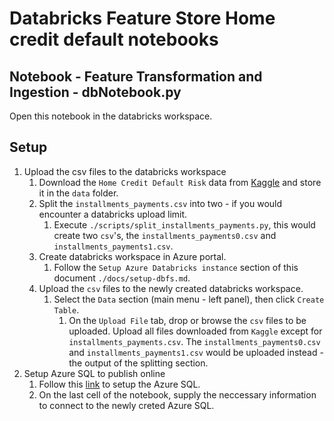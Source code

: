 # Databricks Feature Store Home credit default notebooks

## Notebook - Feature Transformation and Ingestion - dbNotebook.py

Open this notebook in the databricks workspace.

## Setup
1. Upload the csv files to the databricks workspace
    1. Download the `Home Credit Default Risk` data from [Kaggle](https://www.kaggle.com/competitions/home-credit-default-risk/data) and store it in the `data` folder.
    1. Split the `installments_payments.csv` into two - if you would encounter a databricks upload limit.
        1. Execute `./scripts/split_installments_payments.py`, this would create two `csv`'s, the `installments_payments0.csv` and `installments_payments1.csv`.
    1. Create databricks workspace in Azure portal.
        1. Follow the `Setup Azure Databricks instance` section of this document `./docs/setup-dbfs.md`.
    1. Upload the `csv` files to the newly created databricks workspace.
        1. Select the `Data` section (main menu - left panel), then click `Create Table`.
            1. On the `Upload File` tab, drop or browse the `csv` files to be uploaded. Upload all files downloaded from `Kaggle` except for `installments_payments.csv`. The `installments_payments0.csv` and `installments_payments1.csv` would be uploaded instead - the output of the splitting section.
1. Setup Azure SQL to publish online
    1. Follow this [link](https://docs.microsoft.com/en-us/azure/azure-sql/database/single-database-create-quickstart?view=azuresql&tabs=azure-portal) to setup the Azure SQL.
    1. On the last cell of the notebook, supply the neccessary information to connect to the newly creted Azure SQL.